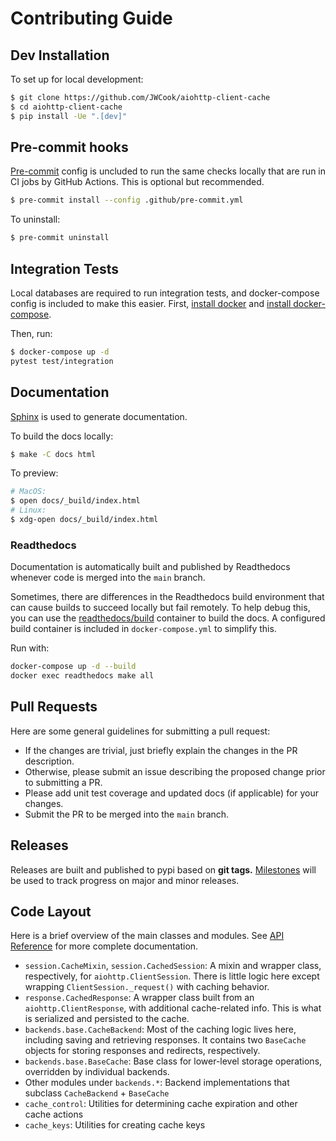 # Contributing Guide

## Dev Installation
To set up for local development:

```bash
$ git clone https://github.com/JWCook/aiohttp-client-cache
$ cd aiohttp-client-cache
$ pip install -Ue ".[dev]"
```

## Pre-commit hooks
[Pre-commit](https://github.com/pre-commit/pre-commit) config is uncluded to run the same checks
locally that are run in CI jobs by GitHub Actions. This is optional but recommended.
```bash
$ pre-commit install --config .github/pre-commit.yml
```

To uninstall:
```bash
$ pre-commit uninstall
```

## Integration Tests
Local databases are required to run integration tests, and docker-compose config is included to make
this easier. First, [install docker](https://docs.docker.com/get-docker/) and
[install docker-compose](https://docs.docker.com/compose/install/).

Then, run:
```bash
$ docker-compose up -d
pytest test/integration
```

## Documentation
[Sphinx](http://www.sphinx-doc.org/en/master/) is used to generate documentation.

To build the docs locally:
```bash
$ make -C docs html
```

To preview:
```bash
# MacOS:
$ open docs/_build/index.html
# Linux:
$ xdg-open docs/_build/index.html
```

### Readthedocs
Documentation is automatically built and published by Readthedocs whenever code is merged into the
`main` branch.

Sometimes, there are differences in the Readthedocs build environment that can cause builds to
succeed locally but fail remotely. To help debug this, you can use the 
[readthedocs/build](https://github.com/readthedocs/readthedocs-docker-images) container to build
the docs. A configured build container is included in `docker-compose.yml` to simplify this.

Run with:
```bash
docker-compose up -d --build
docker exec readthedocs make all
```

## Pull Requests
Here are some general guidelines for submitting a pull request:

- If the changes are trivial, just briefly explain the changes in the PR description.
- Otherwise, please submit an issue describing the proposed change prior to submitting a PR.
- Please add unit test coverage and updated docs (if applicable) for your changes.
- Submit the PR to be merged into the `main` branch.

## Releases
Releases are built and published to pypi based on **git tags.**
[Milestones](https://github.com/JWCook/aiohttp-client-cache/milestones) will be used to track
progress on major and minor releases.

## Code Layout
Here is a brief overview of the main classes and modules. See [API Reference](https://aiohttp-client-cache.readthedocs.io/en/latest/reference.html) for more complete documentation.
* `session.CacheMixin`, `session.CachedSession`: A mixin and wrapper class, respectively, for `aiohttp.ClientSession`. There is little logic  here except wrapping `ClientSession._request()` with caching behavior.
* `response.CachedResponse`: A wrapper class built from an `aiohttp.ClientResponse`, with additional cache-related info. This is what is serialized and persisted to the cache.
* `backends.base.CacheBackend`: Most of the caching logic lives here, including saving and retrieving responses. It contains two `BaseCache` objects for storing responses and redirects, respectively.
* `backends.base.BaseCache`: Base class for lower-level storage operations, overridden by individual backends.
* Other modules under `backends.*`: Backend implementations that subclass `CacheBackend` + `BaseCache`
* `cache_control`: Utilities for determining cache expiration and other cache actions  
* `cache_keys`: Utilities for creating cache keys
